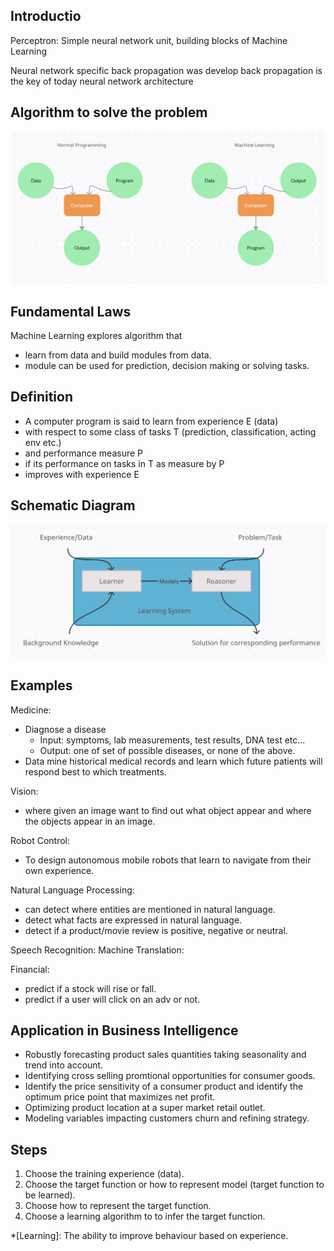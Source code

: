 ## Introductio
<!-- # not understanded starts -->
Perceptron: Simple neural network unit, building blocks of Machine Learning

Neural network specific back propagation was develop back propagation is the key of today neural network architecture
<!-- # not understanded ends -->

## Algorithm to solve the problem

![image info](../pictures/machine-learning/Algorithm_img.png)

## Fundamental Laws

Machine Learning explores algorithm that
- learn from data and build modules from data.
- module can be used for prediction, decision making or solving tasks.

## Definition

- A computer program is said to learn from experience E (data)
- with respect to some class of tasks T (prediction, classification, acting env etc.)
- and performance measure P
- if its performance on tasks in T as measure by P
- improves with experience E

## Schematic Diagram

![image info](../pictures/machine-learning/schematic.png)

## Examples

Medicine:

- Diagnose a disease
    - Input: symptoms, lab measurements, test results, DNA test etc...
    - Output: one of set of possible diseases, or none of the above.
- Data mine historical medical records and learn which future patients will respond best to which treatments.

Vision:

- where given an image want to find out what object appear and where the objects appear in an image.

Robot Control:

- To design autonomous mobile robots that learn to navigate from their own experience.

Natural Language Processing:

- can detect where entities are mentioned in natural language.
- detect what facts are expressed in natural language.
- detect if a product/movie review is positive, negative or neutral.

Speech Recognition:
Machine Translation:

Financial:

- predict if a stock will rise or fall.
- predict if a user will click on an adv or not.

## Application in Business Intelligence

- Robustly forecasting product sales quantities taking seasonality and trend into account.
- Identifying cross selling promtional opportunities for consumer goods.
- Identify the price sensitivity of a consumer product and identify the optimum price point that maximizes net profit.
- Optimizing product location at a super market retail outlet.
- Modeling variables impacting customers churn and refining strategy.

## Steps

1. Choose the training experience (data).
2. Choose the target function or how to represent model (target function to be learned).
3. Choose how to represent the target function.
4. Choose a learning algorithm to to infer the target function.

*[Learning]: The ability to improve behaviour based on experience.